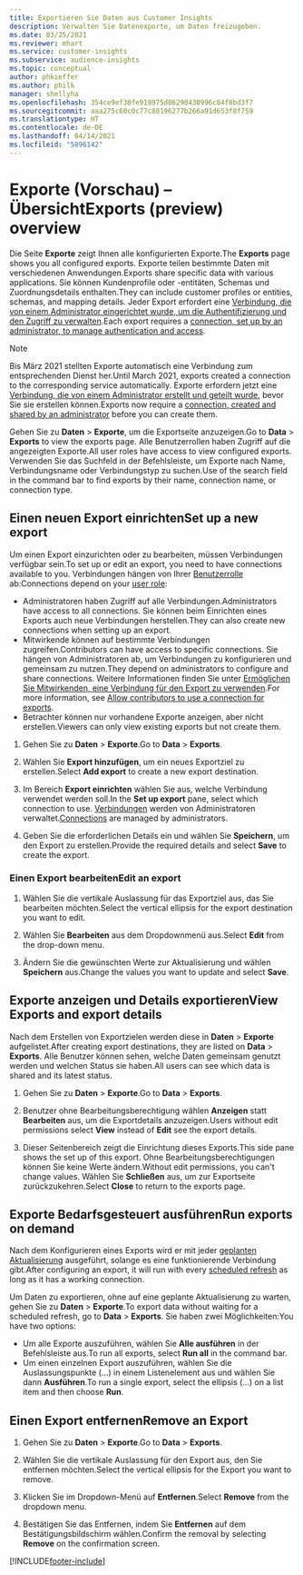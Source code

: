 ```yaml
---
title: Exportieren Sie Daten aus Customer Insights
description: Verwalten Sie Datenexporte, um Daten freizugeben.
ms.date: 03/25/2021
ms.reviewer: mhart
ms.service: customer-insights
ms.subservice: audience-insights
ms.topic: conceptual
author: phkieffer
ms.author: philk
manager: shellyha
ms.openlocfilehash: 354ce9ef30fe918975d06290430996c84f8bd3f7
ms.sourcegitcommit: aaa275c60c0c77c88196277b266a91d653f8f759
ms.translationtype: HT
ms.contentlocale: de-DE
ms.lasthandoff: 04/14/2021
ms.locfileid: "5896142"
---
```

# <a name="exports-preview-overview"></a><span data-ttu-id="e2d61-103">Exporte (Vorschau) – Übersicht</span><span class="sxs-lookup"><span data-stu-id="e2d61-103">Exports (preview) overview</span></span>

<span data-ttu-id="e2d61-104">Die Seite **Exporte** zeigt Ihnen alle konfigurierten Exporte.</span><span class="sxs-lookup"><span data-stu-id="e2d61-104">The **Exports** page shows you all configured exports.</span></span> <span data-ttu-id="e2d61-105">Exporte teilen bestimmte Daten mit verschiedenen Anwendungen.</span><span class="sxs-lookup"><span data-stu-id="e2d61-105">Exports share specific data with various applications.</span></span> <span data-ttu-id="e2d61-106">Sie können Kundenprofile oder -entitäten, Schemas und Zuordnungsdetails enthalten.</span><span class="sxs-lookup"><span data-stu-id="e2d61-106">They can include customer profiles or entities, schemas, and mapping details.</span></span> <span data-ttu-id="e2d61-107">Jeder Export erfordert eine [Verbindung, die von einem Administrator eingerichtet wurde, um die Authentifizierung und den Zugriff zu verwalten](connections.md).</span><span class="sxs-lookup"><span data-stu-id="e2d61-107">Each export requires a [connection, set up by an administrator, to manage authentication and access](connections.md).</span></span>

> [!NOTE]
> <span data-ttu-id="e2d61-108">Bis März 2021 stellten Exporte automatisch eine Verbindung zum entsprechenden Dienst her.</span><span class="sxs-lookup"><span data-stu-id="e2d61-108">Until March 2021, exports created a connection to the corresponding service automatically.</span></span> <span data-ttu-id="e2d61-109">Exporte erfordern jetzt eine [Verbindung, die von einem Administrator erstellt und geteilt wurde](connections.md), bevor Sie sie erstellen können.</span><span class="sxs-lookup"><span data-stu-id="e2d61-109">Exports now require a [connection, created and shared by an administrator](connections.md) before you can create them.</span></span>

<span data-ttu-id="e2d61-110">Gehen Sie zu **Daten** > **Exporte**, um die Exportseite anzuzeigen.</span><span class="sxs-lookup"><span data-stu-id="e2d61-110">Go to **Data** > **Exports** to view the exports page.</span></span> <span data-ttu-id="e2d61-111">Alle Benutzerrollen haben Zugriff auf die angezeigten Exporte.</span><span class="sxs-lookup"><span data-stu-id="e2d61-111">All user roles have access to view configured exports.</span></span> <span data-ttu-id="e2d61-112">Verwenden Sie das Suchfeld in der Befehlsleiste, um Exporte nach Name, Verbindungsname oder Verbindungstyp zu suchen.</span><span class="sxs-lookup"><span data-stu-id="e2d61-112">Use of the search field in the command bar to find exports by their name, connection name, or connection type.</span></span>

## <a name="set-up-a-new-export"></a><span data-ttu-id="e2d61-113">Einen neuen Export einrichten</span><span class="sxs-lookup"><span data-stu-id="e2d61-113">Set up a new export</span></span>

<span data-ttu-id="e2d61-114">Um einen Export einzurichten oder zu bearbeiten, müssen Verbindungen verfügbar sein.</span><span class="sxs-lookup"><span data-stu-id="e2d61-114">To set up or edit an export, you need to have connections available to you.</span></span> <span data-ttu-id="e2d61-115">Verbindungen hängen von Ihrer [Benutzerrolle](permissions.md) ab:</span><span class="sxs-lookup"><span data-stu-id="e2d61-115">Connections depend on your [user role](permissions.md):</span></span>
- <span data-ttu-id="e2d61-116">Administratoren haben Zugriff auf alle Verbindungen.</span><span class="sxs-lookup"><span data-stu-id="e2d61-116">Administrators have access to all connections.</span></span> <span data-ttu-id="e2d61-117">Sie können beim Einrichten eines Exports auch neue Verbindungen herstellen.</span><span class="sxs-lookup"><span data-stu-id="e2d61-117">They can also create new connections when setting up an export.</span></span>
- <span data-ttu-id="e2d61-118">Mitwirkende können auf bestimmte Verbindungen zugreifen.</span><span class="sxs-lookup"><span data-stu-id="e2d61-118">Contributors can have access to specific connections.</span></span> <span data-ttu-id="e2d61-119">Sie hängen von Administratoren ab, um Verbindungen zu konfigurieren und gemeinsam zu nutzen.</span><span class="sxs-lookup"><span data-stu-id="e2d61-119">They depend on administrators to configure and share connections.</span></span> <span data-ttu-id="e2d61-120">Weitere Informationen finden Sie unter [Ermöglichen Sie Mitwirkenden, eine Verbindung für den Export zu verwenden](connections.md#allow-contributors-to-use-a-connection-for-exports).</span><span class="sxs-lookup"><span data-stu-id="e2d61-120">For more information, see [Allow contributors to use a connection for exports](connections.md#allow-contributors-to-use-a-connection-for-exports).</span></span>
- <span data-ttu-id="e2d61-121">Betrachter können nur vorhandene Exporte anzeigen, aber nicht erstellen.</span><span class="sxs-lookup"><span data-stu-id="e2d61-121">Viewers can only view existing exports but not create them.</span></span>

1. <span data-ttu-id="e2d61-122">Gehen Sie zu **Daten** > **Exporte**.</span><span class="sxs-lookup"><span data-stu-id="e2d61-122">Go to **Data** > **Exports**.</span></span>

1. <span data-ttu-id="e2d61-123">Wählen Sie **Export hinzufügen**, um ein neues Exportziel zu erstellen.</span><span class="sxs-lookup"><span data-stu-id="e2d61-123">Select **Add export** to create a new export destination.</span></span>

1. <span data-ttu-id="e2d61-124">Im Bereich **Export einrichten** wählen Sie aus, welche Verbindung verwendet werden soll.</span><span class="sxs-lookup"><span data-stu-id="e2d61-124">In the **Set up export** pane, select which connection to use.</span></span> <span data-ttu-id="e2d61-125">[Verbindungen](connections.md) werden von Administratoren verwaltet.</span><span class="sxs-lookup"><span data-stu-id="e2d61-125">[Connections](connections.md) are managed by administrators.</span></span> 

1. <span data-ttu-id="e2d61-126">Geben Sie die erforderlichen Details ein und wählen Sie **Speichern**, um den Export zu erstellen.</span><span class="sxs-lookup"><span data-stu-id="e2d61-126">Provide the required details and select **Save** to create the export.</span></span>

### <a name="edit-an-export"></a><span data-ttu-id="e2d61-127">Einen Export bearbeiten</span><span class="sxs-lookup"><span data-stu-id="e2d61-127">Edit an export</span></span>

1. <span data-ttu-id="e2d61-128">Wählen Sie die vertikale Auslassung für das Exportziel aus, das Sie bearbeiten möchten.</span><span class="sxs-lookup"><span data-stu-id="e2d61-128">Select the vertical ellipsis for the export destination you want to edit.</span></span>

1. <span data-ttu-id="e2d61-129">Wählen Sie **Bearbeiten** aus dem Dropdownmenü aus.</span><span class="sxs-lookup"><span data-stu-id="e2d61-129">Select **Edit** from the drop-down menu.</span></span>

1. <span data-ttu-id="e2d61-130">Ändern Sie die gewünschten Werte zur Aktualisierung und wählen **Speichern** aus.</span><span class="sxs-lookup"><span data-stu-id="e2d61-130">Change the values you want to update and select **Save**.</span></span>

## <a name="view-exports-and-export-details"></a><span data-ttu-id="e2d61-131">Exporte anzeigen und Details exportieren</span><span class="sxs-lookup"><span data-stu-id="e2d61-131">View Exports and export details</span></span>

<span data-ttu-id="e2d61-132">Nach dem Erstellen von Exportzielen werden diese in **Daten** > **Exporte** aufgelistet.</span><span class="sxs-lookup"><span data-stu-id="e2d61-132">After creating export destinations, they are listed on **Data** > **Exports**.</span></span> <span data-ttu-id="e2d61-133">Alle Benutzer können sehen, welche Daten gemeinsam genutzt werden und welchen Status sie haben.</span><span class="sxs-lookup"><span data-stu-id="e2d61-133">All users can see which data is shared and its latest status.</span></span>

1. <span data-ttu-id="e2d61-134">Gehen Sie zu **Daten** > **Exporte**.</span><span class="sxs-lookup"><span data-stu-id="e2d61-134">Go to **Data** > **Exports**.</span></span>

1. <span data-ttu-id="e2d61-135">Benutzer ohne Bearbeitungsberechtigung wählen **Anzeigen** statt **Bearbeiten** aus, um die Exportdetails anzuzeigen.</span><span class="sxs-lookup"><span data-stu-id="e2d61-135">Users without edit permissions select **View** instead of **Edit** see the export details.</span></span>

1. <span data-ttu-id="e2d61-136">Dieser Seitenbereich zeigt die Einrichtung dieses Exports.</span><span class="sxs-lookup"><span data-stu-id="e2d61-136">This side pane shows the set up of this export.</span></span> <span data-ttu-id="e2d61-137">Ohne Bearbeitungsberechtigungen können Sie keine Werte ändern.</span><span class="sxs-lookup"><span data-stu-id="e2d61-137">Without edit permissions, you can't change values.</span></span> <span data-ttu-id="e2d61-138">Wählen Sie **Schließen** aus, um zur Exportseite zurückzukehren.</span><span class="sxs-lookup"><span data-stu-id="e2d61-138">Select **Close** to return to the exports page.</span></span>

## <a name="run-exports-on-demand"></a><span data-ttu-id="e2d61-139">Exporte Bedarfsgesteuert ausführen</span><span class="sxs-lookup"><span data-stu-id="e2d61-139">Run exports on demand</span></span>

<span data-ttu-id="e2d61-140">Nach dem Konfigurieren eines Exports wird er mit jeder [geplanten Aktualisierung](system.md#schedule-tab) ausgeführt, solange es eine funktionierende Verbindung gibt.</span><span class="sxs-lookup"><span data-stu-id="e2d61-140">After configuring an export, it will run with every [scheduled refresh](system.md#schedule-tab) as long as it has a working connection.</span></span>

<span data-ttu-id="e2d61-141">Um Daten zu exportieren, ohne auf eine geplante Aktualisierung zu warten, gehen Sie zu **Daten** > **Exporte**.</span><span class="sxs-lookup"><span data-stu-id="e2d61-141">To export data without waiting for a scheduled refresh, go to **Data** > **Exports**.</span></span> <span data-ttu-id="e2d61-142">Sie haben zwei Möglichkeiten:</span><span class="sxs-lookup"><span data-stu-id="e2d61-142">You have two options:</span></span>

- <span data-ttu-id="e2d61-143">Um alle Exporte auszuführen, wählen Sie **Alle ausführen** in der Befehlsleiste aus.</span><span class="sxs-lookup"><span data-stu-id="e2d61-143">To run all exports, select **Run all** in the command bar.</span></span> 
- <span data-ttu-id="e2d61-144">Um einen einzelnen Export auszuführen, wählen Sie die Auslassungspunkte (...) in einem Listenelement aus und wählen Sie dann **Ausführen**.</span><span class="sxs-lookup"><span data-stu-id="e2d61-144">To run a single export, select the ellipsis (...) on a list item and then choose **Run**.</span></span>

## <a name="remove-an-export"></a><span data-ttu-id="e2d61-145">Einen Export entfernen</span><span class="sxs-lookup"><span data-stu-id="e2d61-145">Remove an Export</span></span>

1. <span data-ttu-id="e2d61-146">Gehen Sie zu **Daten** > **Exporte**.</span><span class="sxs-lookup"><span data-stu-id="e2d61-146">Go to **Data** > **Exports**.</span></span>

1. <span data-ttu-id="e2d61-147">Wählen Sie die vertikale Auslassung für den Export aus, den Sie entfernen möchten.</span><span class="sxs-lookup"><span data-stu-id="e2d61-147">Select the vertical ellipsis for the Export you want to remove.</span></span>

1. <span data-ttu-id="e2d61-148">Klicken Sie im Dropdown-Menü auf **Entfernen**.</span><span class="sxs-lookup"><span data-stu-id="e2d61-148">Select **Remove** from the dropdown menu.</span></span>

1. <span data-ttu-id="e2d61-149">Bestätigen Sie das Entfernen, indem Sie **Entfernen** auf dem Bestätigungsbildschirm wählen.</span><span class="sxs-lookup"><span data-stu-id="e2d61-149">Confirm the removal by selecting **Remove** on the confirmation screen.</span></span>


[!INCLUDE[footer-include](../includes/footer-banner.md)]
